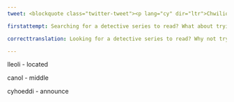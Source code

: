 ```yaml
---
tweet: <blockquote class="twitter-tweet"><p lang="cy" dir="ltr">Chwilio am gyfres ddetectif i ddarllen?<br><br>Beth am drio nofelau &#39;Cardi-noir&#39; Alun Davies sydd wedi&#39;u lleoli yn Abeyrstwyth!<br><br>Ar Drywydd Llofrudd ar gael nawr.<br>Ar Lwybr Dial i&#39;w gyhoeddi erbyn canol mis Gorffennaf!<a href="https://twitter.com/LlyfrauCymru?ref_src=twsrc%5Etfw">@LlyfrauCymru</a> <a href="https://twitter.com/trywyddllofrudd?ref_src=twsrc%5Etfw">@trywyddllofrudd</a> <a href="https://twitter.com/hashtag/cardinoir?src=hash&amp;ref_src=twsrc%5Etfw">#cardinoir</a> <a href="https://twitter.com/hashtag/carudarllen?src=hash&amp;ref_src=twsrc%5Etfw">#carudarllen</a> <a href="https://t.co/KyTygO1RVQ">pic.twitter.com/KyTygO1RVQ</a></p>&mdash; Y Lolfa (@YLolfa) <a href="https://twitter.com/YLolfa/status/1278704987657273346?ref_src=twsrc%5Etfw">July 2, 2020</a></blockquote> <script async src="https://platform.twitter.com/widgets.js" charset="utf-8"></script>

firstattempt: Searching for a detective series to read? What about trying Alun Davies' 'Cardi-noir' novel that was  ... in Aberystwyth! 'Ar Drywydd Llofrudd' on sale now. 'Ar Lwybr Dial' ... July!

correcttranslation: Looking for a detective series to read? Why not try Alun Davies' 'Cardi-noir' novels set in Aberystwyth? 'Ar Drywydd Llofrudd' available now. 'Ar Lwybr Dial' to be announced by mid-July!

---
```



lleoli - located

canol - middle

cyhoeddi - announce







